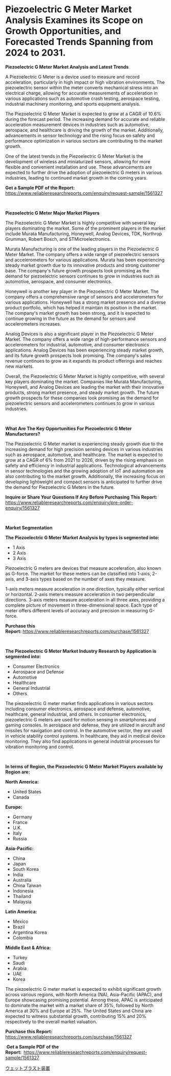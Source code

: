 <p><h1>Piezoelectric G Meter Market Analysis Examines its Scope on Growth Opportunities, and Forecasted Trends Spanning from 2024 to 2031.</h1></p><p><strong>Piezoelectric G Meter Market Analysis and Latest Trends</strong></p>
<p><p>A Piezoelectric G Meter is a device used to measure and record acceleration, particularly in high impact or high vibration environments. The piezoelectric sensor within the meter converts mechanical stress into an electrical charge, allowing for accurate measurements of acceleration in various applications such as automotive crash testing, aerospace testing, industrial machinery monitoring, and sports equipment analysis.</p><p>The Piezoelectric G Meter Market is expected to grow at a CAGR of 10.6% during the forecast period. The increasing demand for accurate and reliable acceleration measurement devices in industries such as automotive, aerospace, and healthcare is driving the growth of the market. Additionally, advancements in sensor technology and the rising focus on safety and performance optimization in various sectors are contributing to the market growth.</p><p>One of the latest trends in the Piezoelectric G Meter Market is the development of wireless and miniaturized sensors, allowing for more flexible and convenient installation and use. These advancements are expected to further drive the adoption of piezoelectric G meters in various industries, leading to continued market growth in the coming years.</p></p>
<p><strong>Get a Sample PDF of the Report:&nbsp;</strong> <a href="https://www.reliableresearchreports.com/enquiry/request-sample/1561327">https://www.reliableresearchreports.com/enquiry/request-sample/1561327</a></p>
<p>&nbsp;</p>
<p><strong>Piezoelectric G Meter Major Market Players</strong></p>
<p><p>The Piezoelectric G Meter Market is highly competitive with several key players dominating the market. Some of the prominent players in the market include Murata Manufacturing, Honeywell, Analog Devices, TDK, Northrop Grumman, Robert Bosch, and STMicroelectronics.</p><p>Murata Manufacturing is one of the leading players in the Piezoelectric G Meter Market. The company offers a wide range of piezoelectric sensors and accelerometers for various applications. Murata has been experiencing steady market growth due to its innovative products and strong customer base. The company's future growth prospects look promising as the demand for piezoelectric sensors continues to grow in industries such as automotive, aerospace, and consumer electronics.</p><p>Honeywell is another key player in the Piezoelectric G Meter Market. The company offers a comprehensive range of sensors and accelerometers for various applications. Honeywell has a strong market presence and a diverse product portfolio, which has helped it maintain its position in the market. The company's market growth has been strong, and it is expected to continue growing in the future as the demand for sensors and accelerometers increases.</p><p>Analog Devices is also a significant player in the Piezoelectric G Meter Market. The company offers a wide range of high-performance sensors and accelerometers for industrial, automotive, and consumer electronics applications. Analog Devices has been experiencing steady market growth, and its future growth prospects look promising. The company's sales revenue continues to grow as it expands its product offerings and reaches new markets.</p><p>Overall, the Piezoelectric G Meter Market is highly competitive, with several key players dominating the market. Companies like Murata Manufacturing, Honeywell, and Analog Devices are leading the market with their innovative products, strong market presence, and steady market growth. The future growth prospects for these companies look promising as the demand for piezoelectric sensors and accelerometers continues to grow in various industries.</p></p>
<p>&nbsp;</p>
<p><strong>What Are The Key Opportunities For Piezoelectric G Meter Manufacturers?</strong></p>
<p><p>The Piezoelectric G Meter market is experiencing steady growth due to the increasing demand for high precision sensing devices in various industries such as aerospace, automotive, and healthcare. The market is expected to grow at a CAGR of 6% from 2021 to 2026, driven by the rising emphasis on safety and efficiency in industrial applications. Technological advancements in sensor technologies and the growing adoption of IoT and automation are also contributing to the market growth. Additionally, the increasing focus on developing lightweight and compact sensors is anticipated to further drive the demand for Piezoelectric G Meters in the future.</p></p>
<p><strong>Inquire or Share Your Questions If Any Before Purchasing This Report:</strong> <a href="https://www.reliableresearchreports.com/enquiry/pre-order-enquiry/1561327">https://www.reliableresearchreports.com/enquiry/pre-order-enquiry/1561327</a></p>
<p>&nbsp;</p>
<p><strong>Market Segmentation</strong></p>
<p><strong>The Piezoelectric G Meter Market Analysis by types is segmented into:</strong></p>
<p><ul><li>1 Axis</li><li>2 Axis</li><li>3 Axis</li></ul></p>
<p><p>Piezoelectric G meters are devices that measure acceleration, also known as G-force. The market for these meters can be classified into 1-axis, 2-axis, and 3-axis types based on the number of axes they measure. </p><p>1-axis meters measure acceleration in one direction, typically either vertical or horizontal. 2-axis meters measure acceleration in two perpendicular directions. 3-axis meters measure acceleration in all three axes, providing a complete picture of movement in three-dimensional space. Each type of meter offers different levels of accuracy and precision in measuring G-force.</p></p>
<p><strong>Purchase this Report:&nbsp;</strong><a href="https://www.reliableresearchreports.com/purchase/1561327">https://www.reliableresearchreports.com/purchase/1561327</a></p>
<p>&nbsp;</p>
<p><strong>The Piezoelectric G Meter Market Industry Research by Application is segmented into:</strong></p>
<p><ul><li>Consumer Electronics</li><li>Aerospace and Defense</li><li>Automotive</li><li>Healthcare</li><li>General Industrial</li><li>Others</li></ul></p>
<p><p>The piezoelectric G meter market finds applications in various sectors including consumer electronics, aerospace and defense, automotive, healthcare, general industrial, and others. In consumer electronics, piezoelectric G meters are used for motion sensing in smartphones and gaming consoles. In aerospace and defense, they are utilized in aircraft and missiles for navigation and control. In the automotive sector, they are used in vehicle stability control systems. In healthcare, they aid in medical device monitoring. They also find applications in general industrial processes for vibration monitoring and control.</p></p>
<p>&nbsp;</p>
<p><strong>In terms of Region, the Piezoelectric G Meter Market Players available by Region are:</strong></p>
<p>
    <p> <strong> North America: </strong>
        <ul>
            <li>United States</li>
            <li>Canada</li>
        </ul>
        </p> 
    <p> <strong> Europe: </strong>
        <ul>
            <li>Germany</li>
            <li>France</li>
            <li>U.K.</li>
            <li>Italy</li>
            <li>Russia</li>
        </ul>
        </p> 
    <p> <strong> Asia-Pacific: </strong>
        <ul>
            <li>China</li>
            <li>Japan</li>
            <li>South Korea</li>
            <li>India</li>
            <li>Australia</li>
            <li>China Taiwan</li>
            <li>Indonesia</li>
            <li>Thailand</li>
            <li>Malaysia</li>
        </ul>
        </p> 
    <p> <strong> Latin America: </strong>
        <ul>
            <li>Mexico</li>
            <li>Brazil</li>
            <li>Argentina Korea</li>
            <li>Colombia</li>
        </ul>
        </p> 
    <p> <strong> Middle East & Africa: </strong>
        <ul>
            <li>Turkey</li>
            <li>Saudi</li>
            <li>Arabia</li>
            <li>UAE</li>
            <li>Korea</li>
        </ul>
    </p>
    </p>
<p><p>The piezoelectric G meter market is expected to exhibit significant growth across various regions, with North America (NA), Asia-Pacific (APAC), and Europe showcasing promising potential. Among these, APAC is anticipated to dominate the market with a market share of 35%, followed by North America at 30% and Europe at 25%. The United States and China are expected to witness substantial growth, contributing 15% and 20% respectively to the overall market valuation.</p></p>
<p><strong>Purchase this Report: </strong><a href="https://www.reliableresearchreports.com/purchase/1561327">https://www.reliableresearchreports.com/purchase/1561327</a></p>
<p>&nbsp;<strong>Get a Sample PDF of the Report:&nbsp;&nbsp;</strong><a href="https://www.reliableresearchreports.com/enquiry/request-sample/1561327">https://www.reliableresearchreports.com/enquiry/request-sample/1561327</a></p>
<p><strong></strong></p>
<p><p><a href="https://github.com/SantosDicki04/Market-Research-Report-List-1/blob/main/144221712769.md">ウェットブラスト装置</a></p></p>